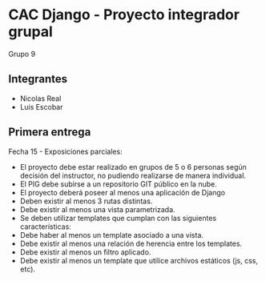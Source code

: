 # CAC Django - Proyecto integrador grupal
Grupo 9

## Integrantes
- Nicolas Real
- Luis Escobar

## Primera entrega

Fecha 15 - Exposiciones parciales:

 - El proyecto debe estar realizado en grupos de 5 o 6 personas según decisión del instructor, no pudiendo realizarse de manera individual.
 - El PIG debe subirse a un repositorio GIT público en la nube.
 - El proyecto deberá poseer al menos una aplicación de Django
 - Deben existir al menos 3 rutas distintas.
 - Debe existir al menos una vista parametrizada.
 - Se deben utilizar templates que cumplan con las siguientes características:
 - Debe haber al menos un template asociado a una vista.
 - Debe existir al menos una relación de herencia entre los templates.
 - Debe existir al menos un filtro aplicado.
 - Debe existir al menos un template que utilice archivos estáticos (js, css, etc).

 
